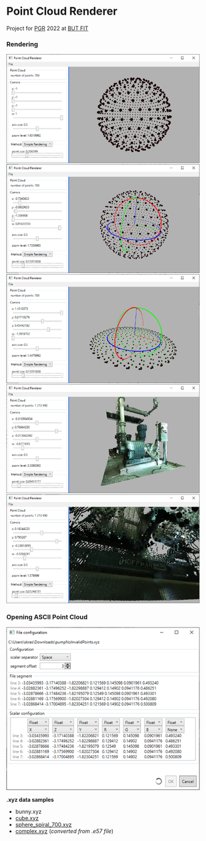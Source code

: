 # Point Cloud Renderer
Project for [PGR](https://www.fit.vut.cz/study/course/PGR/.en) 2022 at [BUT FIT](https://www.fit.vut.cz/.en)

### Rendering

![sphere](/img/sphere2.png)
![rotating sphere](/img/sphere1.png)
![sphere Y -> G](/img/sphere3.png)
![complex point cloud](/img/complex2.png)
![complex point cloud title](/img/complex3.png)

### Opening ASCII Point Cloud 

![cloud config](/img/complex1.png)

**.xyz data samples**
- bunny.xyz
- [cube.xyz](https://people.math.sc.edu/Burkardt/data/xyz/xyz.html)
- [sphere_spiral_700.xyz](https://people.math.sc.edu/Burkardt/data/xyz/xyz.html)
- [complex.xyz](http://www.libe57.org/data.html) (*converted from .e57 file*)
